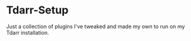 # Tdarr-Setup
Just a collection of plugins I've tweaked and made my own to run on my Tdarr installation.
